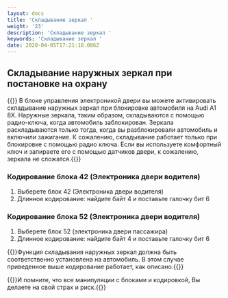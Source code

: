 ```yaml
---
layout: docs
title: 'Складывание зеркал '
weight: '23'
description: 'Складывание зеркал '
keywords: 'Складывание зеркал '
date: 2020-04-05T17:21:18.086Z
---
```

## Складывание наружных зеркал при постановке на охрану

{{<hint info>}} В блоке управления электроникой двери вы можете активировать складывание наружных зеркал при блокировке автомобиля на Audi A1 8X. Наружные зеркала, таким образом, складываются с помощью радио-ключа, когда автомобиль заблокирован. Зеркала раскладываются только тогда, когда вы разблокировали автомобиль и включили зажигание. К сожалению, складывание работает только при блокировке с помощью радио ключа. Если вы используете комфортный ключ и запираете его с помощью датчиков двери, к сожалению, зеркала не сложатся.{{</hint>}}

### **Кодирование блока 42 (Электроника двери водителя)**

1. Выберете блок 42 (Электроника двери водителя)
2. Длинное кодирование: найдите байт 4 и поставьте галочку бит 6

### **Кодирование блока 52 (Электроника двери водителя)**

1. Выберете блок 52 (электроника двери пассажира)
2. Длинное кодирование: найдите байт 4 и поставьте галочку бит 6

{{<hint warning>}}Функция складывания наружных зеркал должна быть соответственно установлена ​​на автомобиль. В этом случае приведенное выше кодирование работает, как описано.{{</hint>}}

{{<hint danger>}}И помните, что все манипуляции с блоками и кодировкой, Вы делаете на свой страх и риск.{{</hint>}}